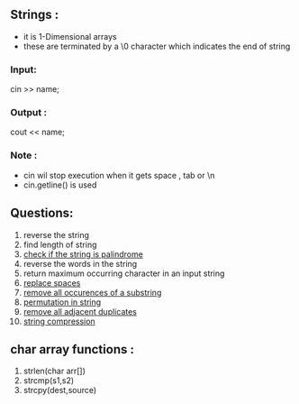 ## Strings :
- it is 1-Dimensional arrays
- these are terminated by a \\0  character which indicates the end of string
### Input:
cin >> name;
### Output :
cout << name;
### Note :
- cin wil stop execution when it gets space , tab or \\n
- cin.getline() is used

## Questions:
1. reverse the string
2. find length of string
3. [check if the string is palindrome](https://www.codingninjas.com/codestudio/problem-details/check-if-the-string-is-a-palindrome_1062633)
4. reverse the words in the string
5. return maximum occurring character in an input string
6. [replace spaces](https://www.codingninjas.com/codestudio/problem-details/replace-spaces_1172172)
7. [remove all occurences of a substring](https://leetcode.com/problems/remove-all-occurrences-of-a-substring/)
8. [permutation in string](https://leetcode.com/problems/permutation-in-string/)
9. [remove all adjacent duplicates](https://leetcode.com/problems/remove-all-adjacent-duplicates-in-string/)
10. [string compression]()

## char array functions :
1. strlen(char arr[])
2. strcmp(s1,s2)
3. strcpy(dest,source)



